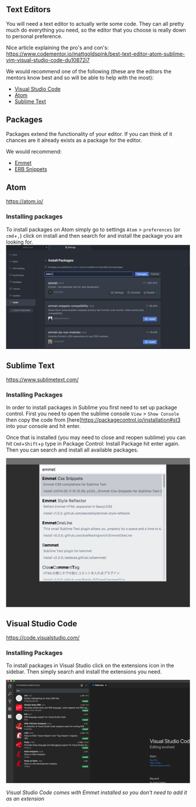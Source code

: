 ## Text Editors
You will need a text editor to actually write some code. They can all pretty much
do everything you need, so the editor that you choose is really down to personal
preference.

Nice article explaining the pro's and con's: https://www.codementor.io/mattgoldspink/best-text-editor-atom-sublime-vim-visual-studio-code-du10872i7

We would recommend one of the following (these are the editors the mentors know best and so will be able to help with the most):
- [Visual Studio Code](#visual-studio-code)
- [Atom](#atom)
- [Sublime Text](#sublime-text)

## Packages
Packages extend the functionality of your editor. If you can think of it chances are it already exists as a package for the editor.

We would recommend:
- [Emmet](https://emmet.io/)
- [ERB Snippets](https://atom.io/packages/erb-snippets)

## Atom
https://atom.io/
### Installing packages
To install packages on Atom simply go to settings `Atom` > `preferences` (or `cmd`+`,`) click on install and then search for and install the package you are looking for.
![Atom Packages](atom_packages.png)

## Sublime Text
https://www.sublimetext.com/
### Installing Packages
In order to install packages in Sublime you first need to set up package control. First you need to open the sublime console `View` > `Show Console` then copy the code from [here]https://packagecontrol.io/installation#st3 into your console and hit enter.

Once that is installed (you may need to close and reopen sublime) you can hit `Cmd`+`Shift`+`p` type in Package Control: Install Package hit enter again. Then you can search and install all available packages.

![Sublime Packages](sublime_packages.png)

## Visual Studio Code
https://code.visualstudio.com/
### Installing Packages
To install packages in Visual Studio click on the extensions icon in the sidebar. Then simply search and install the extensions you need.

![Visual Packages](visual_packages.png)

*Visual Studio Code comes with Emmet installed so you don't need to add it as an extension*

